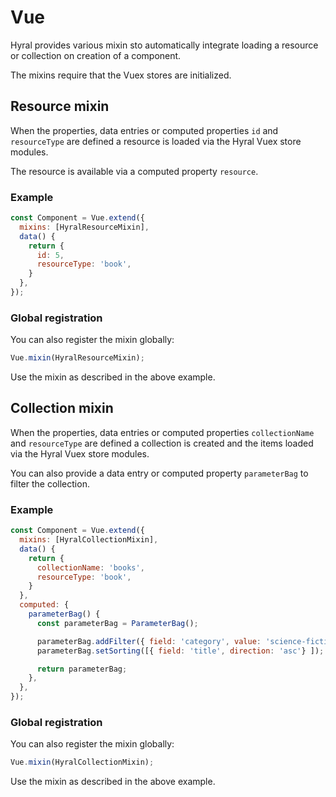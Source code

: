 # Vue
Hyral provides various mixin sto automatically integrate loading a resource or collection on 
creation of a component.

The mixins require that the Vuex stores are initialized.

## Resource mixin
When the properties, data entries or computed properties `id` and `resourceType` are defined a
resource is loaded via the Hyral Vuex store modules.

The resource is available via a computed property `resource`.

### Example
```javascript
const Component = Vue.extend({
  mixins: [HyralResourceMixin],
  data() {
    return {
      id: 5,
      resourceType: 'book',
    }
  },
});
```

### Global registration
You can also register the mixin globally:

```javascript
Vue.mixin(HyralResourceMixin);
```

Use the mixin as described in the above example.

## Collection mixin
When the properties, data entries or computed properties `collectionName` and `resourceType` are 
defined a collection is created and the items loaded via the Hyral Vuex store modules.

You can also provide a data entry or computed property `parameterBag` to filter the collection.

### Example
```javascript
const Component = Vue.extend({
  mixins: [HyralCollectionMixin],
  data() {
    return {
      collectionName: 'books',
      resourceType: 'book',
    }
  },
  computed: {
    parameterBag() {
      const parameterBag = ParameterBag();

      parameterBag.addFilter({ field: 'category', value: 'science-fiction' });
      parameterBag.setSorting([{ field: 'title', direction: 'asc'} ]);

      return parameterBag;
    },
  },
});
```

### Global registration
You can also register the mixin globally:

```javascript
Vue.mixin(HyralCollectionMixin);
```

Use the mixin as described in the above example.
